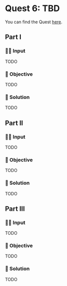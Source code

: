# Quest 6: TBD

You can find the Quest [here](https://everybody.codes/event/2024/quests/6).

## Part I

### ✍🏼 Input

TODO

### 🎯 Objective

TODO

### 📜 Solution

TODO

## Part II

### ✍🏼 Input

TODO

### 🎯 Objective

TODO

### 📜 Solution

TODO

## Part III

### ✍🏼 Input

TODO

### 🎯 Objective

TODO

### 📜 Solution

TODO
